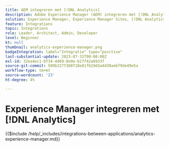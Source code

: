 ```yaml
---
title: AEM integreren met [!DNL Analytics]
description: Adobe Experience Manager (AEM) integreren met [!DNL Analytics] om het gebruikersgedrag op uw website te volgen en te analyseren.
solution: Experience Manager, Experience Manager Sites, [!DNL Analytics]
feature: Integrations
topic: Integrations
role: Leader, Architect, Admin, Developer
level: Beginner
kt: null
thumbnail: analytics-experience-manager.png
badgeIntegration: label="Integratie" type="positive"
last-substantial-update: 2023-07-31T00:00:00Z
exl-id: 32ea4ec1-bf34-4469-8e9e-b27f42a6933f
source-git-commit: 509b227f360718e81fb19d3a4d30aebf9de49e5a
workflow-type: tm+mt
source-wordcount: '23'
ht-degree: 4%

---
```


# Experience Manager integreren met [!DNL Analytics]

{{$include /help/_includes/integrations-between-applications/analytics-experience-manager.md}}
